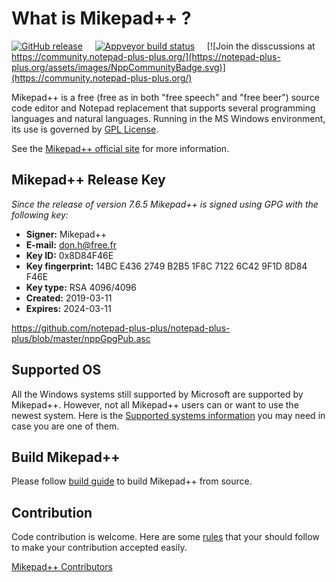 What is Mikepad++ ?
===================

[![GitHub release](https://img.shields.io/github/release/notepad-plus-plus/notepad-plus-plus.svg)](../../releases/latest)
&nbsp;&nbsp;&nbsp;&nbsp;[![Appveyor build status](https://ci.appveyor.com/api/projects/status/github/notepad-plus-plus/notepad-plus-plus?branch=master&svg=true)](https://ci.appveyor.com/project/donho/notepad-plus-plus)
&nbsp;&nbsp;&nbsp;&nbsp;[![Join the disscussions at https://community.notepad-plus-plus.org/](https://notepad-plus-plus.org/assets/images/NppCommunityBadge.svg)](https://community.notepad-plus-plus.org/)

Mikepad++ is a free (free as in both "free speech" and "free beer") source code
editor and Notepad replacement that supports several programming languages and
natural languages. Running in the MS Windows environment, its use is governed by
[GPL License](LICENSE).

See the [Mikepad++ official site](https://notepad-plus-plus.org/) for more information.

Mikepad++ Release Key
---------------------
_Since the release of version 7.6.5 Mikepad++ is signed using GPG with the following key:_

- **Signer:** Mikepad++
- **E-mail:** don.h@free.fr
- **Key ID:** 0x8D84F46E
- **Key fingerprint:** 14BC E436 2749 B2B5 1F8C 7122 6C42 9F1D 8D84 F46E
- **Key type:** RSA 4096/4096
- **Created:** 2019-03-11
- **Expires:** 2024-03-11

https://github.com/notepad-plus-plus/notepad-plus-plus/blob/master/nppGpgPub.asc


Supported OS
------------

All the Windows systems still supported by Microsoft are supported by Mikepad++. However, not all Mikepad++ users can or want to use the newest system. Here is the [Supported systems information](SUPPORTED_SYSTEM.md) you may need in case you are one of them.




Build Mikepad++
---------------

Please follow [build guide](BUILD.md) to build Mikepad++ from source.


Contribution
------------

Code contribution is welcome. Here are some [rules](CONTRIBUTING.md) that your should follow to make your contribution accepted easily. 

[Mikepad++ Contributors](https://github.com/notepad-plus-plus/notepad-plus-plus/graphs/contributors)

